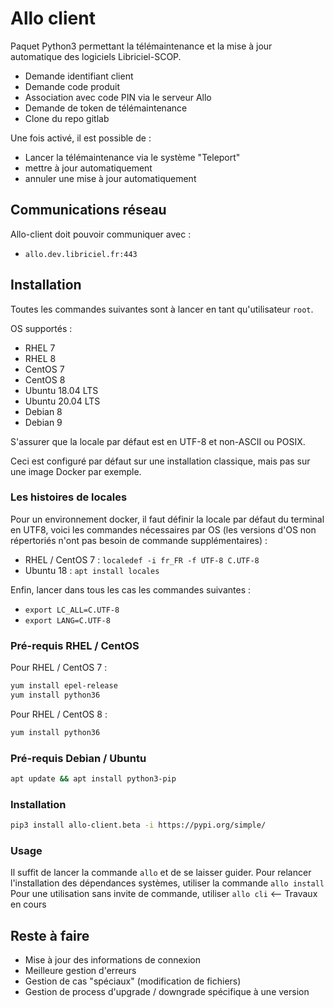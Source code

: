 # Allo client

Paquet Python3 permettant la télémaintenance et la mise à jour automatique des logiciels Libriciel-SCOP.
- Demande identifiant client
- Demande code produit
- Association avec code PIN via le serveur Allo
- Demande de token de télémaintenance
- Clone du repo gitlab

Une fois activé, il est possible de :
- Lancer la télémaintenance via le système "Teleport"
- mettre à jour automatiquement
- annuler une mise à jour automatiquement

## Communications réseau

Allo-client doit pouvoir communiquer avec :
- `allo.dev.libriciel.fr:443`

## Installation

Toutes les commandes suivantes sont à lancer en tant qu'utilisateur `root`.

OS supportés :
- RHEL 7
- RHEL 8
- CentOS 7
- CentOS 8
- Ubuntu 18.04 LTS
- Ubuntu 20.04 LTS
- Debian 8
- Debian 9

S'assurer que la locale par défaut est en UTF-8 et non-ASCII ou POSIX.

Ceci est configuré par défaut sur une installation classique, mais pas sur une image Docker par exemple.

### Les histoires de locales

Pour un environnement docker, il faut définir la locale par défaut du terminal en UTF8, 
voici les commandes nécessaires par OS (les versions d'OS non répertoriés n'ont pas besoin de commande supplémentaires) :

- RHEL / CentOS 7 : `localedef -i fr_FR -f UTF-8 C.UTF-8`
- Ubuntu 18 : `apt install locales`

Enfin, lancer dans tous les cas les commandes suivantes :
- `export LC_ALL=C.UTF-8`
- `export LANG=C.UTF-8`

### Pré-requis RHEL / CentOS

Pour RHEL / CentOS 7 :
```bash
yum install epel-release
yum install python36
```

Pour RHEL / CentOS 8 :
```bash
yum install python36
```

### Pré-requis Debian / Ubuntu

```bash
apt update && apt install python3-pip
```

### Installation

```bash
pip3 install allo-client.beta -i https://pypi.org/simple/
```

### Usage

Il suffit de lancer la commande `allo` et de se laisser guider.
Pour relancer l'installation des dépendances systèmes, utiliser la commande `allo install`
Pour une utilisation sans invite de commande, utiliser `allo cli` <-- Travaux en cours

## Reste à faire

- Mise à jour des informations de connexion
- Meilleure gestion d'erreurs
- Gestion de cas "spéciaux" (modification de fichiers)
- Gestion de process d'upgrade / downgrade spécifique à une version



